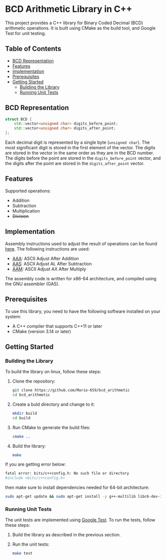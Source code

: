 # BCD Arithmetic Library in C++

This project provides a C++ library for Binary Coded Decimal (BCD) arithmetic operations. It is built using CMake as the build tool, and Google Test for unit testing.

## Table of Contents

- [BCD Representation](#bcd-representation)
- [Features](#features)
- [Implementation](#implementation)
- [Prerequisites](#prerequisites)
- [Getting Started](#getting-started)
  - [Building the Library](#building-the-library)
  - [Running Unit Tests](#running-unit-tests)
  <!-- - [Using the Library](#using-the-library) -->

## BCD Representation

```cpp
struct BCD {
    std::vector<unsigned char> digits_before_point;
    std::vector<unsigned char> digits_after_point;
};
```

Each decimal digit is represented by a single byte (`unsigned char`). The most significant digit is stored in the first element of the vector. The digits are stored in the vector in the same order as they are in the BCD number. The digits before the point are stored in the `digits_before_point` vector, and the digits after the point are stored in the `digits_after_point` vector.

## Features

Supported operations:

- Addition
- Subtraction
- Multiplication
- ~~Division~~

## Implementation

Assembly instructions used to adjust the result of operations can be found [here](https://www.felixcloutier.com/x86/). The following instructions are used:
- [AAA](https://www.felixcloutier.com/x86/aaa): ASCII Adjust After Addition
- [AAS](https://www.felixcloutier.com/x86/aas): ASCII Adjust AL After Subtraction
- [AAM](https://www.felixcloutier.com/x86/aam): ASCII Adjust AX After Multiply
<!-- - [AAD](https://www.felixcloutier.com/x86/aad): ASCII Adjust AX Before Division -->

The assembly code is written for x86-64 architecture, and compiled using the GNU assembler (GAS).

## Prerequisites

To use this library, you need to have the following software installed on your system:

- A C++ compiler that supports C++11 or later
- CMake (version 3.14 or later)

## Getting Started

### Building the Library

To build the library on linux, follow these steps:

1. Clone the repository:

   ```sh
   git clone https://github.com/Mario-659/bcd_arithmetic
   cd bcd_arithmetic
   ```

2. Create a buld directory and change to it:

   ```sh
   mkdir build
   cd build
   ```
3. Run CMake to generate the build files:

   ```sh
   cmake ..
   ```
4. Build the library:

   ```sh
   make
   ```

If you are getting error below:
   
   ```sh
   fatal error: bits/c++config.h: No such file or directory
   #include <bits/c++config.h>
   ```
then make sure to install dependencies needed for 64-bit architecture:
      
   ```sh
   sudo apt-get update && sudo apt-get install -y g++-multilib libc6-dev-i386
   ```

### Running Unit Tests

The unit tests are implemented using [Google Test](https://github.com/google/googletest).
To run the tests, follow these steps:

1. Build the library as described in the previous section.
2. Run the unit tests:

   ```sh
   make test
   ```

<!-- ### TODO Using the Library -->

